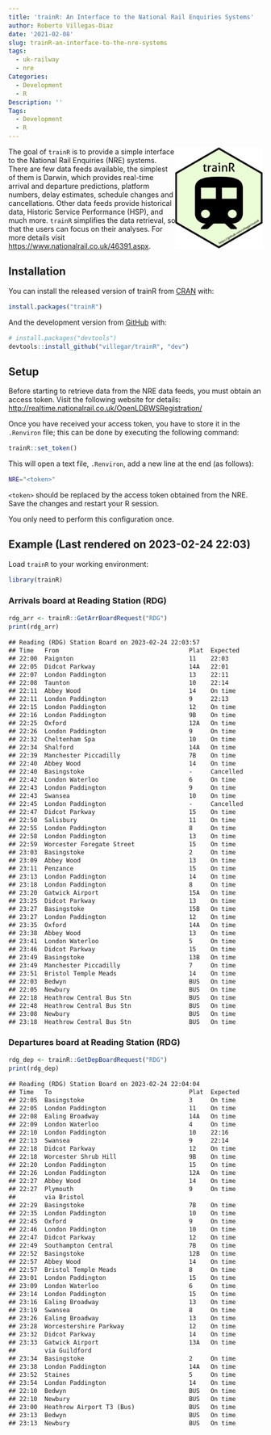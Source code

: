 ```yaml
---
title: 'trainR: An Interface to the National Rail Enquiries Systems'
author: Roberto Villegas-Diaz
date: '2021-02-08'
slug: trainR-an-interface-to-the-nre-systems
tags:
  - uk-railway
  - nre
Categories:
  - Development
  - R
Description: ''
Tags:
  - Development
  - R
---
```


<img src="https://raw.githubusercontent.com/villegar/trainR/main/inst/images/logo.png" alt="logo" align="right" height=200px/>

The goal of `trainR` is to provide a simple interface to the 
National Rail Enquiries (NRE) systems. There are few data feeds 
available, the simplest of them is Darwin, which provides real-time 
arrival and departure predictions, platform numbers, delay estimates, 
schedule changes and cancellations. Other data feeds provide historical 
data, Historic Service Performance (HSP), and much more. `trainR` 
simplifies the data retrieval, so that the users can focus on their 
analyses. For more details visit 
https://www.nationalrail.co.uk/46391.aspx.

## Installation

You can install the released version of trainR from [CRAN](https://CRAN.R-project.org) with:

``` r
install.packages("trainR")
```

And the development version from [GitHub](https://github.com/) with:

``` r
# install.packages("devtools")
devtools::install_github("villegar/trainR", "dev")
```

## Setup
Before starting to retrieve data from the NRE data feeds, you must obtain an access token. 
Visit the following website for details: http://realtime.nationalrail.co.uk/OpenLDBWSRegistration/

Once you have received your access token, you have to store it in the `.Renviron` file; this can be 
done by executing the following command:


```r
trainR::set_token()
```

This will open a text file, `.Renviron`, add a new line at the end (as follows):

```bash
NRE="<token>"
```

`<token>` should be replaced by the access token obtained from the NRE. Save the changes and restart 
your R session.

You only need to perform this configuration once.

## Example (Last rendered on 2023-02-24 22:03)

Load `trainR` to your working environment:

```r
library(trainR)
```

### Arrivals board at Reading Station (RDG)


```r
rdg_arr <- trainR::GetArrBoardRequest("RDG")
print(rdg_arr)
```

```
## Reading (RDG) Station Board on 2023-02-24 22:03:57
## Time   From                                    Plat  Expected
## 22:00  Paignton                                11    22:03
## 22:05  Didcot Parkway                          14A   22:01
## 22:07  London Paddington                       13    22:11
## 22:08  Taunton                                 10    22:14
## 22:11  Abbey Wood                              14    On time
## 22:11  London Paddington                       9     22:13
## 22:15  London Paddington                       12    On time
## 22:16  London Paddington                       9B    On time
## 22:25  Oxford                                  12A   On time
## 22:26  London Paddington                       9     On time
## 22:32  Cheltenham Spa                          10    On time
## 22:34  Shalford                                14A   On time
## 22:39  Manchester Piccadilly                   7B    On time
## 22:40  Abbey Wood                              14    On time
## 22:40  Basingstoke                             -     Cancelled
## 22:42  London Waterloo                         6     On time
## 22:43  London Paddington                       9     On time
## 22:43  Swansea                                 10    On time
## 22:45  London Paddington                       -     Cancelled
## 22:47  Didcot Parkway                          15    On time
## 22:50  Salisbury                               11    On time
## 22:55  London Paddington                       8     On time
## 22:58  London Paddington                       13    On time
## 22:59  Worcester Foregate Street               15    On time
## 23:03  Basingstoke                             2     On time
## 23:09  Abbey Wood                              13    On time
## 23:11  Penzance                                15    On time
## 23:13  London Paddington                       14    On time
## 23:18  London Paddington                       8     On time
## 23:20  Gatwick Airport                         15A   On time
## 23:25  Didcot Parkway                          13    On time
## 23:27  Basingstoke                             15B   On time
## 23:27  London Paddington                       12    On time
## 23:35  Oxford                                  14A   On time
## 23:38  Abbey Wood                              13    On time
## 23:41  London Waterloo                         5     On time
## 23:46  Didcot Parkway                          15    On time
## 23:49  Basingstoke                             13B   On time
## 23:49  Manchester Piccadilly                   7     On time
## 23:51  Bristol Temple Meads                    14    On time
## 22:03  Bedwyn                                  BUS   On time
## 22:05  Newbury                                 BUS   On time
## 22:18  Heathrow Central Bus Stn                BUS   On time
## 22:48  Heathrow Central Bus Stn                BUS   On time
## 23:08  Newbury                                 BUS   On time
## 23:18  Heathrow Central Bus Stn                BUS   On time
```

### Departures board at Reading Station (RDG)


```r
rdg_dep <- trainR::GetDepBoardRequest("RDG")
print(rdg_dep)
```

```
## Reading (RDG) Station Board on 2023-02-24 22:04:04
## Time   To                                      Plat  Expected
## 22:05  Basingstoke                             3     On time
## 22:05  London Paddington                       11    On time
## 22:08  Ealing Broadway                         14A   On time
## 22:09  London Waterloo                         4     On time
## 22:10  London Paddington                       10    22:16
## 22:13  Swansea                                 9     22:14
## 22:18  Didcot Parkway                          12    On time
## 22:18  Worcester Shrub Hill                    9B    On time
## 22:20  London Paddington                       15    On time
## 22:26  London Paddington                       12A   On time
## 22:27  Abbey Wood                              14    On time
## 22:27  Plymouth                                9     On time
##        via Bristol                             
## 22:29  Basingstoke                             7B    On time
## 22:35  London Paddington                       10    On time
## 22:45  Oxford                                  9     On time
## 22:46  London Paddington                       10    On time
## 22:47  Didcot Parkway                          12    On time
## 22:49  Southampton Central                     7B    On time
## 22:52  Basingstoke                             12B   On time
## 22:57  Abbey Wood                              14    On time
## 22:57  Bristol Temple Meads                    8     On time
## 23:01  London Paddington                       15    On time
## 23:09  London Waterloo                         6     On time
## 23:14  London Paddington                       15    On time
## 23:16  Ealing Broadway                         13    On time
## 23:19  Swansea                                 8     On time
## 23:26  Ealing Broadway                         13    On time
## 23:28  Worcestershire Parkway                  12    On time
## 23:32  Didcot Parkway                          14    On time
## 23:33  Gatwick Airport                         13A   On time
##        via Guildford                           
## 23:34  Basingstoke                             2     On time
## 23:38  London Paddington                       14A   On time
## 23:52  Staines                                 5     On time
## 23:54  London Paddington                       14    On time
## 22:10  Bedwyn                                  BUS   On time
## 22:10  Newbury                                 BUS   On time
## 23:00  Heathrow Airport T3 (Bus)               BUS   On time
## 23:13  Bedwyn                                  BUS   On time
## 23:13  Newbury                                 BUS   On time
```

